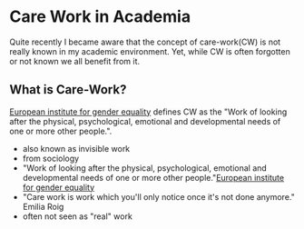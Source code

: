 # Care Work in Academia

Quite recently I became aware that the concept of care-work(CW) is not really known in my academic environment. Yet, while CW is often forgotten or not known we all benefit from it. 

## What is Care-Work?

[European institute for gender equality](https://eige.europa.eu/thesaurus/terms/1059) defines CW as the "Work of looking after the physical, psychological, emotional and developmental needs of one or more other people.". 

- also known as invisible work
- from sociology
- "Work of looking after the physical, psychological, emotional and developmental needs of one or more other people."[European institute for gender equality](https://eige.europa.eu/thesaurus/terms/1059)
- "Care work is work which you'll only notice once it's not done anymore." Emilia Roig
- often not seen as "real" work